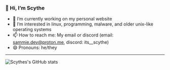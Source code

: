 ### 👋 Hi, I’m Scythe
- 🔭 I’m currently working on my personal website
- 👀 I’m interested in linux, programming, malware, and older unix-like operating systems
- 📫 How to reach me: My email or discord (email: sammie.dev@proton.me, discord: its__scythe)
- 😄 Pronouns: he/they

<!---
Scythecode/Scythecode is a ✨ special ✨ repository because its `README.md` (this file) appears on your GitHub profile.
You can click the Preview link to take a look at your changes.
--->

---
![Scythes's GitHub stats](https://github-readme-stats.vercel.app/api?username=scythecode&show_icons=true&theme=dracula)
